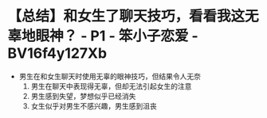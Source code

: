 # 【总结】和女生了聊天技巧，看看我这无辜地眼神？ - P1 - 笨小子恋爱 - BV16f4y127Xb

-   男生在和女生聊天时使用无辜的眼神技巧，但结果令人无奈
    1.  男生在聊天中表现得无辜，但却无法引起女生的注意
    2.  男生感到失望，梦想似乎已经消失
    3.  女生似乎对男生不感兴趣，男生感到沮丧